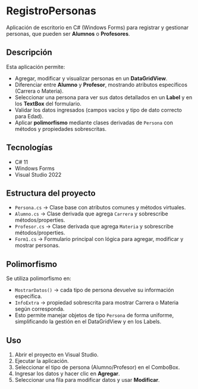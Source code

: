 # RegistroPersonas
Aplicación de escritorio en C# (Windows Forms) para registrar y gestionar personas, que pueden ser **Alumnos** o **Profesores**.

## Descripción

Esta aplicación permite:

- Agregar, modificar y visualizar personas en un **DataGridView**.
- Diferenciar entre **Alumno** y **Profesor**, mostrando atributos específicos (Carrera o Materia).
- Seleccionar una persona para ver sus datos detallados en un **Label** y en los **TextBox** del formulario.
- Validar los datos ingresados (campos vacíos y tipo de dato correcto para Edad).
- Aplicar **polimorfismo** mediante clases derivadas de `Persona` con métodos y propiedades sobrescritas.

## Tecnologías

- C# 11
- Windows Forms
- Visual Studio 2022

## Estructura del proyecto

- `Persona.cs` → Clase base con atributos comunes y métodos virtuales.  
- `Alumno.cs` → Clase derivada que agrega `Carrera` y sobrescribe métodos/properties.  
- `Profesor.cs` → Clase derivada que agrega `Materia` y sobrescribe métodos/properties.  
- `Form1.cs` → Formulario principal con lógica para agregar, modificar y mostrar personas.

## Polimorfismo

Se utiliza polimorfismo en:

- `MostrarDatos()` → cada tipo de persona devuelve su información específica.
- `InfoExtra` → propiedad sobrescrita para mostrar Carrera o Materia según corresponda.
- Esto permite manejar objetos de tipo `Persona` de forma uniforme, simplificando la gestión en el DataGridView y en los Labels.

## Uso

1. Abrir el proyecto en Visual Studio.  
2. Ejecutar la aplicación.  
3. Seleccionar el tipo de persona (Alumno/Profesor) en el ComboBox.  
4. Ingresar los datos y hacer clic en **Agregar**.  
5. Seleccionar una fila para modificar datos y usar **Modificar**.
